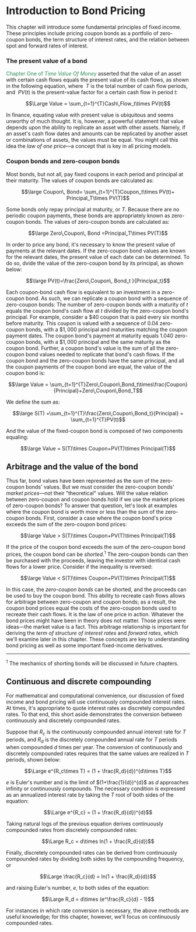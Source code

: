 


# <span style="font-family:Franklin Gothic Medium', sans-serif;">Introduction to Bond Pricing</span>


<span style="font-family: 'Garamond', serif;
    font-size: 16px;
    text-indent: 0.25in;
    line-height: 1.5;">

This chapter will introduce some fundamental principles of fixed income. These principles include pricing coupon bonds as a portfolio of zero-coupon bonds, the term structure of interest rates, and the relation between spot and forward rates of interest.
</span>

### <span style="font-family:Franklin Gothic Medium', sans-serif;">The present value of a bond</span>



<span style="font-family: 'Garamond', serif;
    font-size: 16px;
    text-indent: 0.25in;
    line-height: 1.5;">

<font color='SeaGreen'>Chapter One of *Time Value Of Money*</font> asserted that the value of an asset with certain cash flows equals the present value of its cash flows, as shown in the following equation, where  $\ T$ is the total number of cash flow periods, and $\ PV(t)$ is the present-value factor for a certain cash flow in period $t$:

$$\Large Value = \sum_{t=1}^{T}Cash\,Flow_t\times PV(t)$$

In finance, equating value with present value is ubiquitous and seems unworthy of much thought. It is, however, a powerful statement that value depends upon the ability to replicate an asset with other assets. Namely, if an asset's cash flow dates and amounts can be replicated by another asset or combinations of assets, the values must be equal. You might call this idea the *law of one price*&mdash;a concept that is key in all pricing models.

</span>



### <span style="font-family:Franklin Gothic Medium', sans-serif;">Coupon bonds and zero-coupon bonds</span>

<span style="font-family: 'Garamond', serif;
    font-size: 16px;
    text-indent: 0.25in;
    line-height: 1.5;">

Most bonds, but not all, pay fixed coupons in each period and principal at their maturity. The values of coupon bonds are calculated as:


$$\large Coupon\, Bond= \sum_{t=1}^{T}Coupon_t\times PV(t)+ Principal_T\times PV(T)$$

Some bonds only repay principal at maturity, or $T$. Because there are no periodic coupon payments, these bonds are appropriately known as zero-coupon bonds. The values of zero-coupon bonds are calculated as:

$$\large Zero\,Coupon\, Bond =Principal_T\times PV(T)$$

In order to price any bond, it's necessary to know the present value of payments at the relevant dates. If the zero-coupon bond values are known for the relevant dates, the present value of each date can be determined. To do so, dvide the value of the zero-coupon bond by its principal, as shown below:

 $$\large  PV(t)=\frac{Zero\,Coupon\, Bond_t }{Principal_t}$$

Each coupon-bond cash flow is equivalent to an investment in a zero-coupon bond. As such, we can replicate a coupon bond with a sequence of zero-coupon bonds: The number of zero-coupon bonds with a maturity of $t$ equals the coupon bond's cash flow at $t$ divided by the zero-coupon bond's principal. For example, consider a $\$40$ coupon that is paid every six months before maturity. This coupon is valued with a sequence of 0.04 zero-coupon bonds, with a $\$1,000$ principal and maturities matching the coupon payment dates. The coupon bond's payment at maturity equals 1.040 zero-coupon bonds, with a $\$1,000$ principal and the same maturity as the coupon bond. Further, a coupon bond's value is the sum of all the zero-coupon bond values needed to replicate that bond's cash flows. If the coupon bond and the zero-coupon bonds have the same principal, and all the coupon payments of the coupon bond are equal, the value of the coupon bond is:

$$\large Value = \sum_{t=1}^{T}Zero\,Coupon\,Bond_t\times\frac{Coupon}{Principal}+Zero\,Coupon\,Bond_T$$

We define the sum  as:

$$\large S(T) =\sum_{t=1}^{T}\frac{Zero\,Coupon\,Bond_t}{Principal} = \sum_{t=1}^{T}PV(t)$$

And the value of the fixed-coupon bond is composed of two components equaling:


$$\large Value = S(T)\times Coupon+PV(T)\times Principal(T)$$

## <span style="font-family:Franklin Gothic Medium', sans-serif;">Arbitrage and the value of the bond</span>

<span style="font-family: 'Garamond', serif;
    font-size: 16px;
    text-indent: 0.25in;
    line-height: 1.5;">

Thus far, bond values have been represented as the sum of the zero-coupon bonds' values. But we must consider the zero-coupon bonds' *market prices*&mdash;not their "theoretical" values. Will the value relation between zero-coupon and coupon bonds hold if we use the market prices of zero-coupon bonds? To answer that question, let's look at examples where the coupon bond is worth more or less than the sum of the zero-coupon bonds. First, consider a case where the coupon bond's price exceeds the sum of the zero-coupon bond prices:

 $$\large Value > S(T)\times Coupon+PV(T)\times Principal(T)$$

If the price of the coupon bond exceeds the sum of the zero-coupon bond prices, the coupon bond can be *shorted*.$^{1}$ The zero-coupon bonds can then be purchased with the proceeds, leaving the investor with identical cash flows for a lower price. Consider if the inequality is reversed:

 $$\large Value <  S(T)\times Coupon+PV(T)\times Principal(T)$$

In this case, the *zero-coupon bonds* can be shorted, and the proceeds can be used to buy the coupon bond. This ability to recreate cash flows allows for arbitrage between zero-coupon and coupon bonds; as a result, the coupon bond prices equal the costs of the zero-coupon bonds used to recreate their cash flows. It is the law of one price in action. Whatever the bond prices might have been in theory does not matter. Those prices were ideas&mdash;the market value is a fact. This arbitrage relationship is important for deriving the *term of structure of interest rates* and *forward rates*, which we'll examine later in this chapter. These concepts are key to understanding bond pricing as well as some important fixed-income derivatives.

</span>

<hr>

<span style="font-family: 'Garamond', serif;
          font-size: 12px;
          text-indent: 0.13in;
          line-height: 1.3;">

$^{1}$ The mechanics of shorting bonds will be discussed in future chapters.
</span>

## <span style="font-family:Franklin Gothic Medium', sans-serif;">Continuous and discrete compounding</span>


 <span style="font-family: 'Garamond', serif;
    font-size: 16px;
    text-indent: 0.25in;
    line-height: 1.5;">

For mathematical and computational convenience, our discussion of fixed income and bond pricing will use continuously compounded interest rates. At times, it's appropriate to quote interest rates as discretely compounded rates. To that end, this short aside demonstrates the conversion between continuously and discretely compounded rates.

Suppose that $R_c$ is the continuously compounded annual interest rate for $T$ periods, and $R_d$ is the discretely compounded annual rate for $T$ periods when compounded $d$ times per year. The conversion of continuously and discretely compounded rates requires that the same values are realized in $T$ periods, shown below:

$$\Large e^{R_c\times T}  =  (1 + \frac{R_d}{d})^{d\times T}$$

$e$ is Euler's number and is the limit of $(1+\frac{1}{d})^{d}$ as $d$ approaches infinity or continuously compounds. The necessary condition is expressed as an annualized interest rate by taking the $T$ root of both sides of the equation:

$$\Large e^{R_c} = (1 + \frac{R_d}{d})^{d}$$

Taking natural logs of the previous equation derives continuously compounded rates from discretely compounded rates:

$$\Large R_c = d\times ln(1 + \frac{R_d}{d})$$

Finally, discretely compounded rates can be derived from continuously compounded rates by dividing both sides by the compounding frequency, or

$$\Large \frac{R_c}{d} = ln(1 + \frac{R_d}{d})$$

and raising Euler's number, $e$, to both sides of the equation:

$$\Large R_d = d\times (e^\frac{R_c}{d} - 1)$$

For instances in which rate conversion is necessary, the above methods are useful knowledge; for this chapter, however, we'll focus on continuously compounded rates.
</span>

